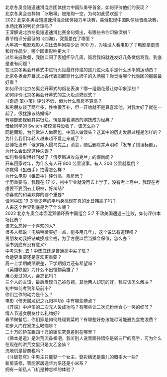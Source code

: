 北京冬奥会短道速滑混合团体接力中国队勇夺首金，如何评价他们的表现？  
北京冬奥会吉祥物「冰墩墩」被抢购一空，为何如此受欢迎？  
2022 北京冬奥会短道速滑混合团体接力半决赛，美俄犯规中国队惊险晋级决赛，本场比赛的判罚合理吗？  
王濛解说北京冬奥短道速滑比赛金句频出，有哪些令你印象深刻？  
春节档评分最低的《四海》，究竟差在了哪里？  
大年初一电影观影人次比去年同期少近 900 万，为啥没人看电影了？电影票更贵和好作品少，哪个因素影响更大？  
过年亲戚聚餐，我随口问了表姐怀孕几周，饭后我妈就连发好几条微信骂我，到底是谁有问题？  
在北京冬奥会开幕式中进行火炬最终传递的这几位火炬手是什么水平的运动员？  
北京冬奥会开幕式上各代表团都穿什么牌子的入场服？你觉得哪个代表团的服装最好看？  
如何评价北京冬奥会开幕式的烟花表演？哪一组烟花最让你印象深刻？  
如何评价北京冬奥会开幕式的主火炬点燃仪式？  
《奇迹·笨小孩》评分不低，但为什么票房不算高？  
和男朋友谈了两年多，性格很互补，但一开始就不是真喜欢他，对我太好了就在一起了，很犹豫该结婚吗?  
有哪部影视剧其实很烂，愣是靠着演员的演技成为经典？  
借给同学的 Switch 被校领导没收了，该怎么办？  
同是面粉，为何欧洲人做面包，中国人做馒头？这其中的历史发展过程是怎样的？  
为什么我们年轻人越来越不爱走亲戚了？  
彭博社发布「俄罗斯入侵乌克兰」消息，随后删除并声明称「发布了错误标题」，为什么会出现这种失误？  
如何看待彭博社刊发了「俄罗斯进攻乌克兰」的假新闻？  
开车回家过年，为什么有人开 800 公里没事，有人 200 公里就累倒？  
你觉得《狙击手》拍得怎么样？  
为什么电影《狙击手》评分高，票房低？  
学历重要吗，我现在 17 岁，初中毕业就没再去上学了，没有考上高中，我现在考虑要不要回去上职校，好纠结?  
你喜欢的和喜欢你的哪个重要?  
请问中国 19 岁青少年的平均身高现在真的比日韩高了吗？  
人来这个世界到底是为了什么呢？  
2022 北京冬奥会冰壶混双循环赛中国组合 5:7 不敌美国遭遇三连败，如何评价本场比赛？  
该怎么忘掉一个喜欢的人?  
很多人都说「电脑稍微买好一点，能多用几年」，这个说法有道理吗？  
男朋友劝我把钻戒换成金戒，为了方便以后当掉会保值，怎么办？  
读书到底有没有意义?  
中考失利. 去 1 中垫底还是普通高中尖子班？  
合适更重要还是喜欢更重要？  
高一上学期成绩很差，下学期努力还有希望吗？  
《英雄联盟》为什么不出怪物英雄了？  
用心爱过的人，会忘记吗？  
三个人的友谊，最后发现自己被忽视，其他两人却玩的好，我应该怎么解决？  
初中如何考到年级前十?  
你们工作的动力是什么？  
电影《倚天屠龙记之九阳神功》中有哪些槽点？  
《开端》中卢笛的二次元人设成功吗？有哪些让二次元粉丝会心一笑的细节？  
情人节送女朋友什么礼物好?  
春节聚餐后，你们家是如何处理剩菜的？有哪些好办法能尽可能避免食物浪费？  
初步入门在家怎么喝咖啡？  
二十万的轿车跟四十万的轿车究竟差别在哪里？  
《佛本是道》是洪荒流鼻祖吧，我听别人说里面孙悟空是斩三尸的高手，可为什么在现在的洪荒文里只是太乙金仙？  
洗地机是智商税吗？  
《斗破苍穹》中男主只能娶一个女主，娶彩鳞还是薰儿的概率大一些?  
新房装修，智能家居选华为系还是小米系？  
拥有一架私人飞机是种怎样的体验？  
